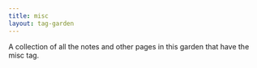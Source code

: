 ```yaml
---
title: misc
layout: tag-garden
--- 
```

A collection of all the notes and other pages in this garden that have the misc tag.

